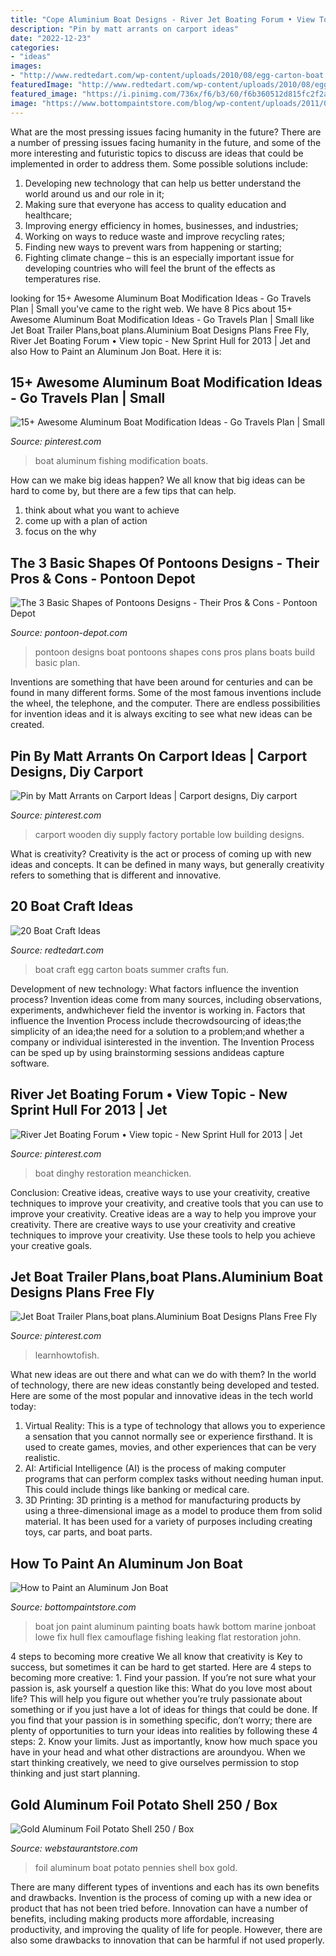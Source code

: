 ```yaml
---
title: "Cope Aluminium Boat Designs - River Jet Boating Forum • View Topic"
description: "Pin by matt arrants on carport ideas"
date: "2022-12-23"
categories:
- "ideas"
images:
- "http://www.redtedart.com/wp-content/uploads/2010/08/egg-carton-boat.jpg"
featuredImage: "http://www.redtedart.com/wp-content/uploads/2010/08/egg-carton-boat.jpg"
featured_image: "https://i.pinimg.com/736x/f6/b3/60/f6b360512d815fc2f2af5000cb88a87b--carport-ideas-plans.jpg"
image: "https://www.bottompaintstore.com/blog/wp-content/uploads/2011/03/jonboat.jpg"
---
```



What are the most pressing issues facing humanity in the future?
There are a number of pressing issues facing humanity in the future, and some of the more interesting and futuristic topics to discuss are ideas that could be implemented in order to address them. Some possible solutions include: 
1) Developing new technology that can help us better understand the world around us and our role in it; 
2) Making sure that everyone has access to quality education and healthcare; 
3) Improving energy efficiency in homes, businesses, and industries; 
4) Working on ways to reduce waste and improve recycling rates; 
5) Finding new ways to prevent wars from happening or starting; 
6) Fighting climate change – this is an especially important issue for developing countries who will feel the brunt of the effects as temperatures rise.

	

		
looking for 15+ Awesome Aluminum Boat Modification Ideas - Go Travels Plan | Small you've came to the right web. We have 8 Pics about 15+ Awesome Aluminum Boat Modification Ideas - Go Travels Plan | Small like Jet Boat Trailer Plans,boat plans.Aluminium Boat Designs Plans Free Fly, River Jet Boating Forum • View topic - New Sprint Hull for 2013 | Jet and also How to Paint an Aluminum Jon Boat. Here it is:
		
    
## 15+ Awesome Aluminum Boat Modification Ideas - Go Travels Plan | Small

<img loading=lazy src="https://i.pinimg.com/736x/5f/87/7b/5f877bdeb74ccf3c290bf9d0256d64a2.jpg" onerror="this.onerror=null;this.src='https://tse3.mm.bing.net/th?id=OIP.3d4r4mY_K8giKuPsQuyo6QHaFj&amp;pid=15.1';" alt="15+ Awesome Aluminum Boat Modification Ideas - Go Travels Plan | Small">

_Source: pinterest.com_

>boat aluminum fishing modification boats. 

	

How can we make big ideas happen?
We all know that big ideas can be hard to come by, but there are a few tips that can help. 
1. think about what you want to achieve 
2. come up with a plan of action 
3. focus on the why 

    
## The 3 Basic Shapes Of Pontoons Designs - Their Pros &amp; Cons - Pontoon Depot

<img loading=lazy src="http://cdn.shopify.com/s/files/1/0701/9243/articles/Pontoon-Boat-Plan-2_grande.jpg?v=1461295067" onerror="this.onerror=null;this.src='https://tse2.mm.bing.net/th?id=OIP.Po6r1zG7OPy0whMV_8WMKgHaFj&amp;pid=15.1';" alt="The 3 Basic Shapes of Pontoons Designs - Their Pros &amp; Cons - Pontoon Depot">

_Source: pontoon-depot.com_

>pontoon designs boat pontoons shapes cons pros plans boats build basic plan. 

	

Inventions are something that have been around for centuries and can be found in many different forms. Some of the most famous inventions include the wheel, the telephone, and the computer. There are endless possibilities for invention ideas and it is always exciting to see what new ideas can be created.

    
## Pin By Matt Arrants On Carport Ideas | Carport Designs, Diy Carport

<img loading=lazy src="https://i.pinimg.com/736x/f6/b3/60/f6b360512d815fc2f2af5000cb88a87b--carport-ideas-plans.jpg" onerror="this.onerror=null;this.src='https://tse2.mm.bing.net/th?id=OIP.-vope3rSmvjgYh_FkWIskwHaGh&amp;pid=15.1';" alt="Pin by Matt Arrants on Carport Ideas | Carport designs, Diy carport">

_Source: pinterest.com_

>carport wooden diy supply factory portable low building designs. 

	

What is creativity?
Creativity is the act or process of coming up with new ideas and concepts. It can be defined in many ways, but generally creativity refers to something that is different and innovative.

    
## 20 Boat Craft Ideas

<img loading=lazy src="http://www.redtedart.com/wp-content/uploads/2010/08/egg-carton-boat.jpg" onerror="this.onerror=null;this.src='https://tse2.mm.bing.net/th?id=OIP.8JcywQRk1Xgtsjgsu6FQGQHaE8&amp;pid=15.1';" alt="20 Boat Craft Ideas">

_Source: redtedart.com_

>boat craft egg carton boats summer crafts fun. 

	

Development of new technology: What factors influence the invention process?
Invention ideas come from many sources, including observations, experiments, andwhichever field the inventor is working in. Factors that influence the Invention Process include thecrowdsourcing of ideas;the simplicity of an idea;the need for a solution to a problem;and whether a company or individual isinterested in the invention. The Invention Process can be sped up by using brainstorming sessions andideas capture software.

    
## River Jet Boating Forum • View Topic - New Sprint Hull For 2013 | Jet

<img loading=lazy src="https://i.pinimg.com/736x/c0/5b/4f/c05b4fe9596ed9988aba0c3e1b43f148--dinghy-boat-jet.jpg" onerror="this.onerror=null;this.src='https://tse3.mm.bing.net/th?id=OIP.Q756d7sqObg1wLBGpVVLsAHaJ4&amp;pid=15.1';" alt="River Jet Boating Forum • View topic - New Sprint Hull for 2013 | Jet">

_Source: pinterest.com_

>boat dinghy restoration meanchicken. 

	

Conclusion: Creative ideas, creative ways to use your creativity, creative techniques to improve your creativity, and creative tools that you can use to improve your creativity.
Creative ideas are a way to help you improve your creativity. There are creative ways to use your creativity and creative techniques to improve your creativity. Use these tools to help you achieve your creative goals.

    
## Jet Boat Trailer Plans,boat Plans.Aluminium Boat Designs Plans Free Fly

<img loading=lazy src="https://i.pinimg.com/originals/fd/b5/14/fdb51434b9f238d683f243cdc0e294dc.jpg" onerror="this.onerror=null;this.src='https://tse1.mm.bing.net/th?id=OIP.el_TZh3TQd93neuCTWcofgHaMk&amp;pid=15.1';" alt="Jet Boat Trailer Plans,boat plans.Aluminium Boat Designs Plans Free Fly">

_Source: pinterest.com_

>learnhowtofish. 

	

What new ideas are out there and what can we do with them?
In the world of technology, there are new ideas constantly being developed and tested. Here are some of the most popular and innovative ideas in the tech world today: 
1. Virtual Reality: This is a type of technology that allows you to experience a sensation that you cannot normally see or experience firsthand. It is used to create games, movies, and other experiences that can be very realistic. 
2. AI: Artificial Intelligence (AI) is the process of making computer programs that can perform complex tasks without needing human input. This could include things like banking or medical care. 
3. 3D Printing: 3D printing is a method for manufacturing products by using a three-dimensional image as a model to produce them from solid material. It has been used for a variety of purposes including creating toys, car parts, and boat parts.

    
## How To Paint An Aluminum Jon Boat

<img loading=lazy src="https://www.bottompaintstore.com/blog/wp-content/uploads/2011/03/jonboat.jpg" onerror="this.onerror=null;this.src='https://tse1.mm.bing.net/th?id=OIP.2xTE7gcxZ7TgLpBHXFsx4AAAAA&amp;pid=15.1';" alt="How to Paint an Aluminum Jon Boat">

_Source: bottompaintstore.com_

>boat jon paint aluminum painting boats hawk bottom marine jonboat lowe fix hull flex camouflage fishing leaking flat restoration john. 

	

4 steps to becoming more creative
We all know that creativity is Key to success, but sometimes it can be hard to get started. Here are 4 steps to becoming more creative: 1. Find your passion. If you’re not sure what your passion is, ask yourself a question like this: What do you love most about life? This will help you figure out whether you’re truly passionate about something or if you just have a lot of ideas for things that could be done. If you find that your passion is in something specific, don’t worry; there are plenty of opportunities to turn your ideas into realities by following these 4 steps: 
2. Know your limits. Just as importantly, know how much space you have in your head and what other distractions are aroundyou. When we start thinking creatively, we need to give ourselves permission to stop thinking and just start planning.

    
## Gold Aluminum Foil Potato Shell 250 / Box

<img loading=lazy src="http://www.webstaurantstore.com/images/products/main/19545/43356/gold-aluminum-foil-potato-shell-250-box.jpg" onerror="this.onerror=null;this.src='https://tse2.mm.bing.net/th?id=OIP.AinjCcc7f0IyXrNYrNXHjwHaHa&amp;pid=15.1';" alt="Gold Aluminum Foil Potato Shell 250 / Box">

_Source: webstaurantstore.com_

>foil aluminum boat potato pennies shell box gold. 

	

There are many different types of inventions and each has its own benefits and drawbacks.
Invention is the process of coming up with a new idea or product that has not been tried before. Innovation can have a number of benefits, including making products more affordable, increasing productivity, and improving the quality of life for people. However, there are also some drawbacks to innovation that can be harmful if not used properly.

